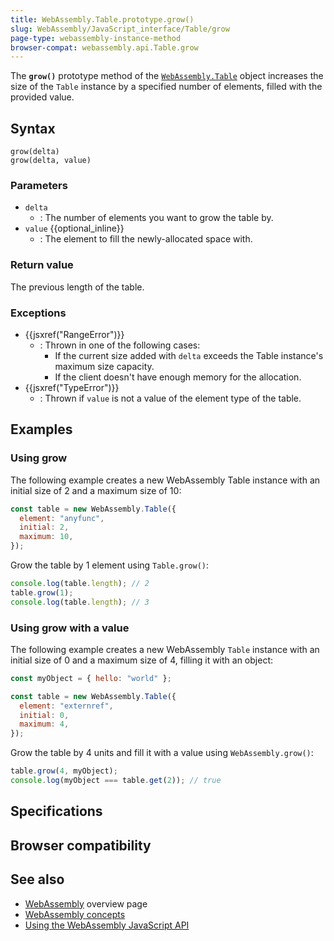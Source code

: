 ```yaml
---
title: WebAssembly.Table.prototype.grow()
slug: WebAssembly/JavaScript_interface/Table/grow
page-type: webassembly-instance-method
browser-compat: webassembly.api.Table.grow
---
```




The **`grow()`** prototype method of the [`WebAssembly.Table`](/WebAssembly/JavaScript_interface/Table) object increases the size of the `Table` instance by a specified number of elements, filled with the provided value.

## Syntax

```js-nolint
grow(delta)
grow(delta, value)
```

### Parameters

- `delta`
  - : The number of elements you want to grow the table by.
- `value` {{optional_inline}}
  - : The element to fill the newly-allocated space with.

### Return value

The previous length of the table.

### Exceptions

- {{jsxref("RangeError")}}
  - : Thrown in one of the following cases:
    - If the current size added with `delta` exceeds the Table instance's maximum size capacity.
    - If the client doesn't have enough memory for the allocation.
- {{jsxref("TypeError")}}
  - : Thrown if `value` is not a value of the element type of the table.

## Examples

### Using grow

The following example creates a new WebAssembly Table instance with an initial size of
2 and a maximum size of 10:

```js
const table = new WebAssembly.Table({
  element: "anyfunc",
  initial: 2,
  maximum: 10,
});
```

Grow the table by 1 element using `Table.grow()`:

```js
console.log(table.length); // 2
table.grow(1);
console.log(table.length); // 3
```

### Using grow with a value

The following example creates a new WebAssembly `Table` instance with an initial size of
0 and a maximum size of 4, filling it with an object:

```js
const myObject = { hello: "world" };

const table = new WebAssembly.Table({
  element: "externref",
  initial: 0,
  maximum: 4,
});
```

Grow the table by 4 units and fill it with a value using `WebAssembly.grow()`:

```js
table.grow(4, myObject);
console.log(myObject === table.get(2)); // true
```

## Specifications



## Browser compatibility



## See also

- [WebAssembly](/WebAssembly) overview page
- [WebAssembly concepts](/WebAssembly/Concepts)
- [Using the WebAssembly JavaScript API](/WebAssembly/Using_the_JavaScript_API)
